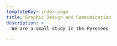 ```yaml
---
templateKey: index-page
title: Graphic Design and Communication
description: >-
  We are a small study in the Pyrenees

---
```


